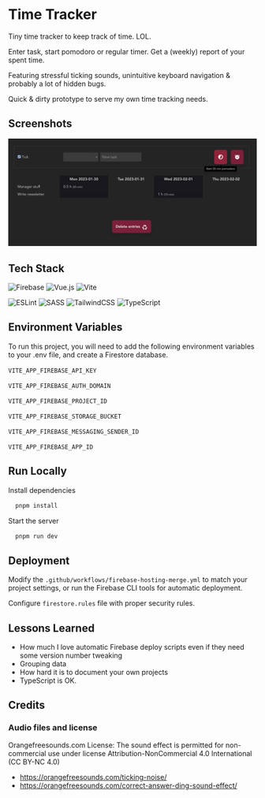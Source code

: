 # Time Tracker

Tiny time tracker to keep track of time. LOL.

Enter task, start pomodoro or regular timer. Get a (weekly) report of your spent time.

Featuring stressful ticking sounds, unintuitive keyboard navigation & probably a lot of hidden bugs.

Quick & dirty prototype to serve my own time tracking needs.

## Screenshots
![Screenshot](assets/screenshot.jpg)

## Tech Stack
![Firebase](https://img.shields.io/badge/Firebase-039BE5?style=for-the-badge&logo=Firebase&logoColor=white)
![Vue.js](https://img.shields.io/badge/vuejs-%2335495e.svg?style=for-the-badge&logo=vuedotjs&logoColor=%234FC08D)
![Vite](https://img.shields.io/badge/vite-%23646CFF.svg?style=for-the-badge&logo=vite&logoColor=white)

![ESLint](https://img.shields.io/badge/ESLint-4B3263?style=for-the-badge&logo=eslint&logoColor=white) ![SASS](https://img.shields.io/badge/SASS-hotpink.svg?style=for-the-badge&logo=SASS&logoColor=white) ![TailwindCSS](https://img.shields.io/badge/tailwindcss-%2338B2AC.svg?style=for-the-badge&logo=tailwind-css&logoColor=white) ![TypeScript](https://img.shields.io/badge/typescript-%23007ACC.svg?style=for-the-badge&logo=typescript&logoColor=white)

## Environment Variables

To run this project, you will need to add the following environment variables to your .env file, and create a Firestore database.

`VITE_APP_FIREBASE_API_KEY`

`VITE_APP_FIREBASE_AUTH_DOMAIN`

`VITE_APP_FIREBASE_PROJECT_ID`

`VITE_APP_FIREBASE_STORAGE_BUCKET`

`VITE_APP_FIREBASE_MESSAGING_SENDER_ID`

`VITE_APP_FIREBASE_APP_ID`

## Run Locally

Install dependencies

```bash
  pnpm install
```

Start the server

```bash
  pnpm run dev
```

## Deployment
Modify the `.github/workflows/firebase-hosting-merge.yml` to match your project settings, or run the Firebase CLI tools for automatic deployment.

Configure `firestore.rules` file with proper security rules.

## Lessons Learned
- How much I love automatic Firebase deploy scripts even if they need some version number tweaking
- Grouping data
- How hard it is to document your own projects
- TypeScript is OK.

## Credits
### Audio files and license
Orangefreesounds.com License: The sound effect is permitted for non-commercial use under license  Attribution-NonCommercial 4.0 International (CC BY-NC 4.0)
- https://orangefreesounds.com/ticking-noise/
- https://orangefreesounds.com/correct-answer-ding-sound-effect/
